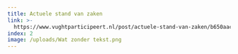 ```yaml
---
title: Actuele stand van zaken
link: >-
  https://www.vughtparticipeert.nl/post/actuele-stand-van-zaken/b650aac88f3944c5d8a95014f5a53628#main
index: 2
image: /uploads/Wat zonder tekst.png
---
```



